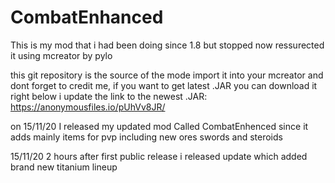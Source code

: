 # CombatEnhanced

This is my mod that i had been doing since 1.8 but stopped now ressurected it using mcreator by pylo 

this git repository is the source of the mode import it into your mcreator and dont forget to credit me, if you want to get latest .JAR 
you can download it right below i update the link to the newest .JAR:
    https://anonymousfiles.io/pUhVv8JR/

on 15/11/20 I released my updated mod Called CombatEnhenced since it adds mainly items for pvp including new ores swords and steroids

15/11/20 2 hours after first public release i released update which added brand new titanium lineup 
